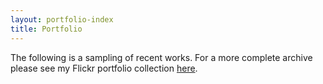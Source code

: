 ```yaml
---
layout: portfolio-index
title: Portfolio
---
```

The following is a sampling of recent works. For a more complete archive please see my Flickr portfolio collection [here](https://www.flickr.com/photos/fredeerock/collections/72157623251379167/). 
